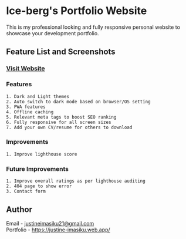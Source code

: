 # Ice-berg's Portfolio Website 
This is my professional looking and fully responsive personal website to showcase your development portfolio.

## Feature List and Screenshots
### [Visit Website](https://justine-imasiku.web.app/)

### Features
```
1. Dark and Light themes
2. Auto switch to dark mode based on browser/OS setting
3. PWA features
4. Offline caching
5. Relevant meta tags to boost SEO ranking
6. Fully responsive for all screen sizes
7. Add your own CV/resume for others to download
```

### Improvements
```
1. Improve lighthouse score
```


### Future Improvements 
```
1. Improve overall ratings as per lighthouse auditing
2. 404 page to show error
3. Contact form
```

## Author

Email - justineimasiku21@gmail.com \
Portfolio - https://justine-imasiku.web.app/ 
